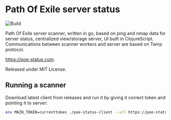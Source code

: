 # Path Of Exile server status


![Build](https://github.com/Gonzih/poe-status.com/workflows/CI/badge.svg)

Path Of Exile server scanner, written in go, based on ping and nmap data for server status, centralized view/storage server, UI built in ClojureScript.
Communications between scanner workers and server are based on Twirp protocol.

https://poe-status.com.

Released under MIT License.


## Running a scanner

Download latest client from releases and run it by giving it correct token and pointing it to server:

```bash
env MAIN_TOKEN=currenttoken ./poe-status-client --url https://poe-status.com
```

